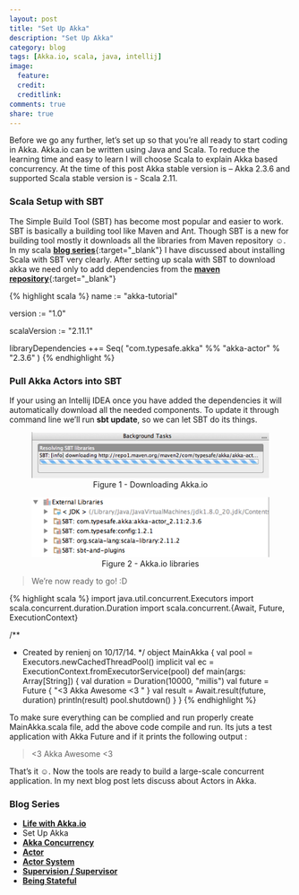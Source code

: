 ```yaml
---
layout: post
title: "Set Up Akka"
description: "Set Up Akka"
category: blog
tags: [Akka.io, scala, java, intellij]
image:
  feature:
  credit:
  creditlink:
comments: true
share: true
---
```


Before we go any further, let’s set up so that you’re all ready to start coding in Akka. Akka.io can be written using Java and Scala.  To reduce the learning time and easy to learn I will choose Scala to explain Akka based concurrency.
At the time of this post Akka stable version is – Akka 2.3.6 and supported Scala stable version is - Scala 2.11.

### Scala Setup with SBT

The Simple Build Tool (SBT) has become most popular and easier to work. SBT is basically a building tool like Maven and Ant. Though SBT is a new for building tool mostly it downloads all the libraries from Maven repository ☺. In my scala [**blog series**](http://renien.github.io/blog/installing-tools/){:target="_blank"} I have discussed about installing Scala with SBT very clearly. After setting up scala with SBT to download akka we need only to add dependencies from the [**maven repository**](http://mvnrepository.com/artifact/com.typesafe.akka/akka-actor_2.10/2.3.6){:target="_blank"}

{% highlight scala %}
name := "akka-tutorial"

version := "1.0"

scalaVersion := "2.11.1"

libraryDependencies ++= Seq(
  "com.typesafe.akka" %% "akka-actor" % "2.3.6"
)
{% endhighlight %}

### Pull Akka Actors into SBT

If your using an Intellij IDEA once you have added the dependencies it will automatically download all the needed components. To update it through command line we’ll run **sbt update**, so we can let SBT do its things.

<figure style="text-align: center;">
  <a href="/blog/akka-blog-series/sbt-akka-downloading.png"><img src="/blog/akka-blog-series/sbt-akka-downloading.png" alt="image"></a>
  <figcaption>Figure 1 - Downloading Akka.io</figcaption>
</figure>

<figure style="text-align: center;">
  <a href="/blog/akka-blog-series/scala-akka-libraries.png"><img src="/blog/akka-blog-series/scala-akka-libraries.png" alt="image"></a>
  <figcaption>Figure 2 - Akka.io libraries</figcaption>
</figure>

> We’re now ready to go! :D

{% highlight scala %}
import java.util.concurrent.Executors
import scala.concurrent.duration.Duration
import scala.concurrent.{Await, Future, ExecutionContext}

/**
 * Created by renienj on 10/17/14.
 */
object MainAkka {
  val pool = Executors.newCachedThreadPool()
  implicit val ec = ExecutionContext.fromExecutorService(pool)
  def main(args: Array[String]) {
    val duration = Duration(10000, "millis")
    val future = Future { "<3 Akka Awesome <3 " }
    val result = Await.result(future, duration)
    println(result)
    pool.shutdown()
  }
}
{% endhighlight %}

To make sure everything can be complied and run properly create MainAkka.scala file, add the above code compile and run. Its juts a test application with Akka Future and if it prints the following output :

> <3 Akka Awesome <3

That’s it ☺. Now the tools are ready to build a large-scale concurrent application. In my next blog post lets discuss about Actors in Akka.

### Blog Series
* [**Life with Akka.io**](/articles/life-with-akka/)
* Set Up Akka
* [**Akka Concurrency**](/blog/akka-concurrency/)
* [**Actor**](/blog/actor/)
* [**Actor System**](/blog/actor-system/)
* [**Supervision / Supervisor**](/blog/supervisor/)
* [**Being Stateful**](/blog/being-stateful/)